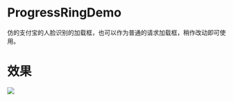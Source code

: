 # ProgressRingDemo
仿的支付宝的人脸识别的加载框，也可以作为普通的请求加载框，稍作改动即可使用。

# 效果

![](https://github.com/zuohp/ProgressRingDemo/gif/ezgif.com-video-to-gif.gif)

